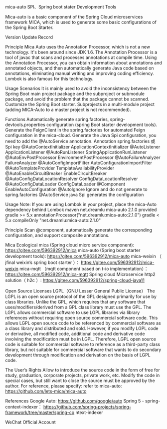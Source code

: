 mica-auto SPI、Spring boot stater Development Tools

Mica-auto is a basic component of the Spring Cloud microservices framework MICA, which is used to generate some basic configurations of the Spring Boot Starter.

Version Update Record

Principle
Mica Auto uses the Annotation Processor, which is not a new technology. It's been around since JDK 1.6. The Annotation Processor is a tool of javac that scans and processes annotations at compile time. Using the Annotation Processor, you can obtain information about annotations and annotated objects, and then automatically generate Java code based on annotations, eliminating manual writing and improving coding efficiency. Lombok is also famous for this technology.

Usage Scenarios
It is mainly used to avoid the inconsistency between the Spring Boot main project package and the subproject or submodule package, and avoid the problem that the package cannot be scanned.
Customize the Spring Boot starter.
Subprojects in a multi-module project (adding MICA-Auto to a master project is not recommended).

Functions
Automatically generate spring.factories, spring-devtools.properties configuration (spring Boot starter development tools).
Generate the FeignClient in the spring.factories for automated Feign configuration in the mica-cloud. 
Generate the Java Spi configuration, you need to add the @AutoService annotation.
Annotation                     spring.factories 或 Spi key
@AutoContextInitializer               ApplicationContextInitializer
@AutoListener                       ApplicationListener
@AutoRunListener                   SpringApplicationRunListener
@AutoEnvPostProcessor               EnvironmentPostProcessor
@AutoFailureAnalyzer                FailureAnalyzer
@AutoConfigImportFilter              AutoConfigurationImportFilter
@AutoTemplateProvider               TemplateAvailabilityProvider
@AutoEnableCircuitBreaker            EnableCircuitBreaker
@AutoConfigDataLocationResolver      ConfigDataLocationResolver
@AutoConfigDataLoader               ConfigDataLoader
@Component                        EnableAutoConfiguration
@AutoIgnore                  Ignore and do not generate to spring.factories
@AutoService                       java Spi generates the configuration

Usage
Note: If you are using Lombok in your project, place the mica-Auto dependency behind Lombok
maven
<dependency> <groupId>net.dreamlu</groupId>
<artifactId>mica-auto</artifactId> <version>2.1.0</version>
<scope>provided</scope></dependency>
gradle >= 5.x
annotationProcessor("net.dreamlu:mica-auto:2.1.0")
gradle < 5.x
compileOnly "net.dreamlu:mica-auto:2.1.0"

Principle
Scan @component, automatically generate the corresponding configuration, and support composite annotations.

Mica Ecological
mica (Spring cloud micro service component): https://gitee.com/596392912/mica
mica-auto (Spring boot starter development tools): https://gitee.com/596392912/mica-auto
mica-weixin （ jfinal weixin’s spring boot starter ）：
https://gitee.com/596392912/mica-weixin
mica-mqtt （mqtt component based on t-io implementation）：
https://gitee.com/596392912/mica-mqtt
Spring cloud Microservice  http2 solution（ h2c ）:
https://gitee.com/596392912/spring-cloud-java11

Open Source Licenses
LGPL（GNU Lesser General Public License）
The LGPL is an open source protocol of the GPL designed primarily for use by class libraries. Unlike the GPL, which requires that any software that uses/modifiers/derived from a GPL class library must use the GPL. The LGPL allows commercial software to use LGPL libraries via library references without requiring open source commercial software code. This allows LGPL open source code to be referenced by commercial software as a class library and distributed and sold.
However, if you modify LGPL code or derivative, all modified code, additional code and derivative code involving the modification must be in LGPL. Therefore, LGPL open source code is suitable for commercial software to reference as a third-party class library, but not suitable for commercial software that wants to do secondary development through modification and derivation on the basis of LGPL code.

The User’s Rights
Allow to introduce the source code in the form of free for study, graduation, corporate projects, private work, etc.
Modify the code in special cases, but still want to close the source must be approved by the author.
For reference, please specify: refer to mica-auto: https://github.com/lets-mica/mica-auto

References
Google Auto: https://github.com/google/auto
Spring 5 - spring-context-indexer：
https://github.com/spring-projects/spring-framework/tree/master/spring-co
ntext-indexer

WeChat Official Account

